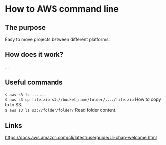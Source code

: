# How to AWS command line

## The purpose
Easy to move projects between different platforms.

## How does it work?
...

## Useful commands
`$ aws s3 ls ...` ....  
`$ aws s3 cp file.zip s3://bucket_name/folder/..../file.zip` How to copy to to S3.  
`$ aws s3 ls s3://folder/folder/` Read folder content.  

## Links
https://docs.aws.amazon.com/cli/latest/userguide/cli-chap-welcome.html
